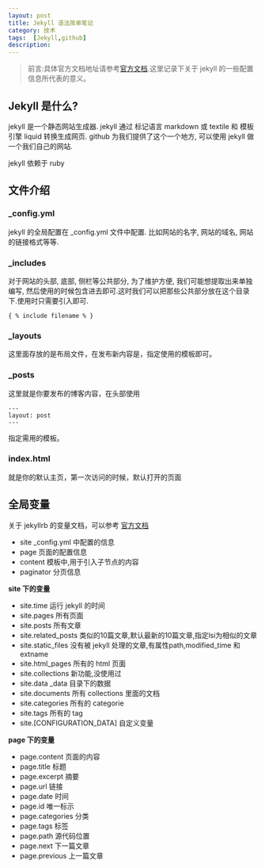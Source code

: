 ```yaml
---
layout: post
title: Jekyll 语法简单笔记
category: 技术
tags:  [Jekyll,github]
description: 
---
```


>前言:具体官方文档地址请参考[官方文档](http://jekyllrb.com/docs/home/).这里记录下关于 jekyll 的一些配置信息所代表的意义。

## Jekyll 是什么?

jekyll 是一个静态网站生成器.
jekyll 通过 标记语言 markdown 或 textile 和 模板引擎 liquid 转换生成网页.
github 为我们提供了这个一个地方, 可以使用 jekyll 做一个我们自己的网站.

jekyll 依赖于 ruby 


## 文件介绍

### _config.yml

jekyll 的全局配置在 _config.yml 文件中配置.
比如网站的名字, 网站的域名, 网站的链接格式等等.

### _includes

对于网站的头部, 底部, 侧栏等公共部分, 为了维护方便, 我们可能想提取出来单独编写, 然后使用的时候包含进去即可.这时我们可以把那些公共部分放在这个目录下.使用时只需要引入即可.

`{ % include filename % }`

### _layouts

这里面存放的是布局文件，在发布新内容是，指定使用的模板即可。


### _posts

这里就是你要发布的博客内容，在头部使用

	---
	layout: post
	---

指定需用的模板。


### index.html

就是你的默认主页，第一次访问的时候，默认打开的页面


## 全局变量

关于 jekyllrb 的变量文档，可以参考 [官方文档](http://jekyllrb.com/docs/variables/)


- site _config.yml 中配置的信息
- page 页面的配置信息
- content 模板中,用于引入子节点的内容
- paginator 分页信息


**site 下的变量**

- site.time 运行 jekyll 的时间
- site.pages 所有页面
- site.posts 所有文章
- site.related_posts 类似的10篇文章,默认最新的10篇文章,指定lsi为相似的文章
- site.static_files 没有被 jekyll 处理的文章,有属性path,modified_time 和 extname
- site.html_pages 所有的 html 页面
- site.collections 新功能,没使用过
- site.data _data 目录下的数据
- site.documents 所有 collections 里面的文档
- site.categories 所有的 categorie
- site.tags 所有的 tag
- site.[CONFIGURATION_DATA] 自定义变量

**page 下的变量**

- page.content 页面的内容
- page.title 标题
- page.excerpt 摘要
- page.url 链接
- page.date 时间
- page.id 唯一标示
- page.categories 分类
- page.tags 标签
- page.path 源代码位置
- page.next 下一篇文章
- page.previous 上一篇文章